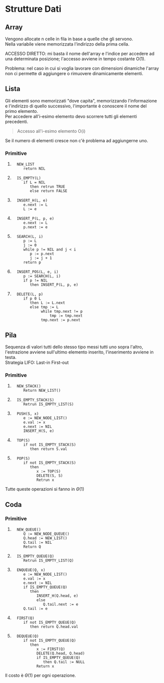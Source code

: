 # Strutture Dati

## Array

Vengono allocate n celle in fila in base a quelle che gli servono.\
Nella variabile viene memorizzata l'indirizzo della prima cella.

ACCESSO DIRETTO: mi basta il nome dell'array e l'indice per accedere ad una determinata posizione; l'accesso avviene in tempo costante O(1).

Problema: nel caso in cui si voglia lavorare con dimensioni dinamiche l'array non ci permette di aggiungere o rimuovere dinamicamente elementi.

## Lista

Gli elementi sono memorizzati "dove capita", memorizzando l'informazione e l'indirizzo di quello successivo, l'importante è conoscere il nome del primo elemento.\
Per accedere all'i-esimo elemento devo scorrere tutti gli elementi precedenti.

> Accesso all'i-esimo elemento O(i)

Se il numero di elementi cresce non c'è problema ad aggiungerne uno.

### Primitive

1.
         NEW_LIST
            return NIL
2.
         IS_EMPTY(L)
            if L = NIL 
               then retrun TRUE
               else return FALSE
3.
         INSERT_H(L, e)
            e.next := L
            L := e
4.
         INSERT_P(L, p, e)
            e.next := L
            p.next := e
4.
         SEARCH(L, i)
            p := L
            j := 0
            while p != NIL and j < i
               p := p.next
               j := j + 1
            return p

5.
         INSERT_POS(L, e, i)
            p := SEARCH(L, i)
            if p != NIL
               then INSERT_P(L, p, e)
6.
         DELETE(L, p)
            if p 0 L
               then L := L.next
               else tmp := L
                    while tmp.next != p
                        tmp := tmp.next
                    tmp.next := p.next 

## Pila

Sequenza di valori tutti dello stesso tipo messi tutti uno sopra l'altro, l'estrazione avviene sull'ultimo elemento inserito, l'inserimento avviene in testa.\
Strategia LIFO: Last-in First-out
 
### Primitive

1.    
         NEW_STACK()
            Return NEW_LIST()
2.
         IS_EMPTY_STACK(S)
            Retrun IS_EMPTY_LIST(S)         
3.
         PUSH(S, x)
            e := NEW_NODE_LIST()
            e.val := x
            e.next := NIL
            INSERT_H(S, e)
4.
         TOP(S)
            if not IS_EMPTY_STACK(S)
               then return S.val
5.
         POP(S)
            if not IS_EMPTY_STACK(S)
               then
                  x := TOP(S)
                  DELETE(S, S)
                  Retrun x

Tutte queste operazioni si fanno in $\Theta(1)$

## Coda

### Primitive

1.
         NEW_QUEUE()
            Q := NEW_NODE_QUEUE()
            Q.head := NEW_LIST()
            Q.tail := NIL
            Return Q
2.
         IS_EMPTY_QUEUE(Q)
            Retrun IS_EMPTY_LIST(Q)
1.            
         ENQUEUE(Q, x)
            e := NEW_NODE_LIST()
            e.val := x
            e.next := NIL
            if IS_EMPTY_QUEUE(Q)
               then
                  INSERT_H(Q.head, e)
                  else
                     Q.tail.next := e
            Q.tail := e
4.
         FIRST(Q)
            if not IS_EMPTY_QUEUE(Q)
               then return Q.head.val
5.
         DEQUEUE(Q)
            if not IS_EMPTY_QUEUE(Q)
               then 
                  x := FIRST(Q)
                  DELETE(Q.head, Q.head)
                  if IS_EMPTY_QUEUE(Q)
                     then Q.tail := NULL
                  Return x
                  
Il costo è $\Theta(1)$ per ogni operazione.